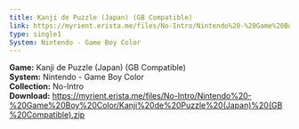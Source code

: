 ```yaml
---
title: Kanji de Puzzle (Japan) (GB Compatible)
link: https://myrient.erista.me/files/No-Intro/Nintendo%20-%20Game%20Boy%20Color/Kanji%20de%20Puzzle%20(Japan)%20(GB%20Compatible).zip
type: single1
System: Nintendo - Game Boy Color
---
```

<b>Game:</b> Kanji de Puzzle (Japan) (GB Compatible)<br>
<b>System:</b> Nintendo - Game Boy Color<br>
<b>Collection:</b> No-Intro<br>
<b>Download:</b> https://myrient.erista.me/files/No-Intro/Nintendo%20-%20Game%20Boy%20Color/Kanji%20de%20Puzzle%20(Japan)%20(GB%20Compatible).zip